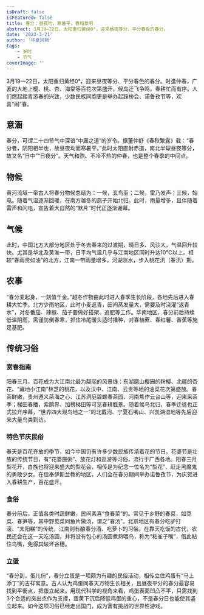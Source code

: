 ```yaml
---
isDraft: false
isFeatured: false
title: 春分：昼夜均，寒暑平，春和景明
abstract: 3月19—22日，太阳重归黄经0°，迎来昼夜等分、平分春色的春分。
date: '2023-3-21'
author: '华夏风物'
tags:
    - 岁时
    - 节气
coverImage: ''
---
```


3月19—22日，太阳重归黄经0°，迎来昼夜等分、平分春色的春分。时逢仲春，广袤的大地上樱、桃、杏、海棠等百花次第盛开，候鸟迁飞争鸣，春耕忙而有序。人们燃起踏青游春的兴致，少数民族同胞更是举办起踩桥会、诺鲁孜节等，欢喜“闹”春。

## 意涵

春分，可谓二十四节气中深谙“中庸之道”的岁令。据董仲舒《春秋繁露》载：“春分者，阴阳相半也，故昼夜均而寒暑平。”此时太阳直射赤道，南北半球昼夜等分，故又名“日中”“日夜分”。天气和煦、不冷不热的仲春，也是整个春季的中间点。

## 物候

黄河流域一带古人将春分物候总结为：一候，玄鸟至；二候，雷乃发声；三候，始电。随着气温逐渐回暖，在南方越冬的燕子开始北归。此时，雨量增多，且伴随着雷声和闪电，宣告着大自然的“默片”时代正逐渐谢幕。

## 气候

此时，中国北方大部分地区处于冬去春来的过渡期，晴日多、风沙大，气温回升较快。尤其是华北及黄淮一带，日平均气温几乎与江南地区同时升达10℃以上。相较“春雨贵如油”的北方，江南一带雨量增多，河湖涨水，步入桃花汛（春汛）期。

## 农事

“春分麦起身，一刻值千金。”越冬作物由此时进入春季生长阶段，各地先后进入春耕大忙季。北方少雨地区，此时小麦返青，田间蒸发量大，需要及时浇灌“返青水”，对冬番茄、辣椒、茄子要做好搭架、追肥等工作。华南地区，春分前后持续低温阴雨，需谨防倒春寒，抓住冷尾暖头适时播种，对春植蔗、春红薯、香蕉等施足基肥。

## 传统习俗

### 赏春指南

阳春三月，百花成为大江南北最为靓丽的风景线：东湖磨山樱园的粉樱、北疆的杏花、“藏地小江南”林芝的桃花，以及汉中、江南、云贵等地的油菜花次第盛放。春茶鲜嫩，贵州遵义茶海之心、江苏洞庭碧螺春茶园、河南焦作云台山等，迎来采茶季；梯田春播，紫鹊界、加榜梯田等可览春耕胜景。随着候鸟北归，春季迁徙也正式拉开序幕，“世界四大观鸟地之一”的北戴河、宁夏石嘴山、兴凯湖湿地等先后迎来大量鸟类到访。

### 特色节庆民俗

春天是百花齐放的季节，如今中国仍有许多少数民族传承着花的节日。花婆节是壮族的传统节日，有“花婆施粥”、放花灯和巡游等习俗，流行于广西各地。阳春三月梨花开，白族也将迎来盛大的梨花会，相传是为纪念一位名为“梨花”、赶走黑魔鬼的勇敢少女。在信奉伊斯兰教的地区，人们会在春分期间举办诺鲁孜节，为庆贺进入春耕生产，百花盛开。

### 食俗

春分前后，正值各类时蔬鲜嫩，民间素喜“食春菜”的。常见于乡野的春菜，如苋菜、春笋等，其中野苋菜同鱼片做汤，谓之“春汤”。北京地区有春分吃驴打滚、“太阳糕”的传统，江南则有酿春分酒、吃萝卜的习俗。在靠天吃饭的古代，农民还会在这一天吃汤圆，并将没有包心的汤圆煮熟喂鸟，称为“粘雀子嘴”，借此粘住鸟嘴，免得其破坏谷穗。

### 立蛋

“春分到，蛋儿俏”，春分立蛋是一项颇为有趣的民俗活动，相传立住鸡蛋有“马上添丁”的吉祥寓意。古人认为鸡蛋同春天万物生长相关，且昼夜平分的春分最容易找到平衡点，把蛋立起来。用现代科学的视角来看，鸡蛋表面凹凸不平，只需找到3个合适的突出点作为支撑，蛋黄下沉后降低鸡蛋的重心，不是春分日也能使其竖立起来。如今这项习俗已经走出国门，成为富有挑战的世界性游戏。